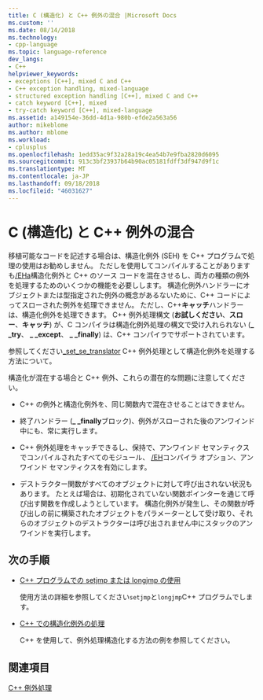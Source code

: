 ```yaml
---
title: C (構造化) と C++ 例外の混合 |Microsoft Docs
ms.custom: ''
ms.date: 08/14/2018
ms.technology:
- cpp-language
ms.topic: language-reference
dev_langs:
- C++
helpviewer_keywords:
- exceptions [C++], mixed C and C++
- C++ exception handling, mixed-language
- structured exception handling [C++], mixed C and C++
- catch keyword [C++], mixed
- try-catch keyword [C++], mixed-language
ms.assetid: a149154e-36dd-4d1a-980b-efde2a563a56
author: mikeblome
ms.author: mblome
ms.workload:
- cplusplus
ms.openlocfilehash: 1edd35ac9f32a28a19c4ea54b7e9fba2820d6095
ms.sourcegitcommit: 913c3bf23937b64b90ac05181fdff3df947d9f1c
ms.translationtype: MT
ms.contentlocale: ja-JP
ms.lasthandoff: 09/18/2018
ms.locfileid: "46031627"
---
```

# <a name="mixing-c-structured-and-c-exceptions"></a>C (構造化) と C++ 例外の混合

移植可能なコードを記述する場合は、構造化例外 (SEH) を C++ プログラムで処理の使用はお勧めしません。 ただしを使用してコンパイルすることがありますも[/EHa](../build/reference/eh-exception-handling-model.md)構造化例外と C++ のソース コードを混在させるし、両方の種類の例外を処理するためのいくつかの機能を必要しします。 構造化例外ハンドラーにオブジェクトまたは型指定された例外の概念があるないために、C++ コードによってスローされた例外を処理できません。 ただし、C++**キャッチ**ハンドラーは、構造化例外を処理できます。 C++ 例外処理構文 (**お試しください**、**スロー**、**キャッチ**) が、C コンパイラは構造化例外処理の構文で受け入れられない (**_ _try**、 **_ _except**、 **_ _finally**) は、C++ コンパイラでサポートされています。

参照してください[_set_se_translator](../c-runtime-library/reference/set-se-translator.md) C++ 例外処理として構造化例外を処理する方法について。

構造化が混在する場合と C++ 例外、これらの潜在的な問題に注意してください。

- C++ の例外と構造化例外を、同じ関数内で混在させることはできません。

- 終了ハンドラー (**_ _finally**ブロック)、例外がスローされた後のアンワインド中にも、常に実行します。

- C++ 例外処理をキャッチできるし、保持で、アンワインド セマンティクスでコンパイルされたすべてのモジュール、 [/EH](../build/reference/eh-exception-handling-model.md)コンパイラ オプション、アンワインド セマンティクスを有効にします。

- デストラクター関数がすべてのオブジェクトに対して呼び出されない状況もあります。 たとえば場合は、初期化されていない関数ポインターを通じて呼び出す関数を作成しようとしています。 構造化例外が発生し、その関数が呼び出しの前に構築されたオブジェクトをパラメーターとして受け取り、それらのオブジェクトのデストラクターは呼び出されません中にスタックのアンワインドを実行します。

## <a name="next-steps"></a>次の手順

- [C++ プログラムでの setjmp または longjmp の使用](../cpp/using-setjmp-longjmp.md)

  使用方法の詳細を参照してください`setjmp`と`longjmp`C++ プログラムでします。

- [C++ での構造化例外の処理](../cpp/exception-handling-differences.md)

  C++ を使用して、例外処理構造化する方法の例を参照してください。

## <a name="see-also"></a>関連項目

[C++ 例外処理](../cpp/cpp-exception-handling.md)

